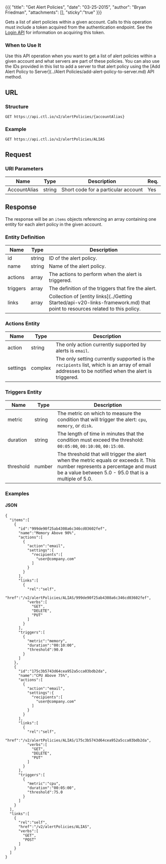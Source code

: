 {{{
  "title": "Get Alert Policies",
  "date": "03-25-2015",
  "author": "Bryan Friedman",
  "attachments": [],
  "sticky":"true"
}}}

Gets a list of alert policies within a given account. Calls to this operation must include a token acquired from the authentication endpoint. See the [Login API](../Authentication/login.md) for information on acquiring this token.

### When to Use It

Use this API operation when you want to get a list of alert policies within a given account and what servers are part of these policies. You can also use the IDs provided in this list to add a server to that alert policy using the [Add Alert Policy to Server](../Alert Policies/add-alert-policy-to-server.md) API method.

## URL

### Structure

    GET https://api.ctl.io/v2/alertPolicies/{accountAlias}

### Example

    GET https://api.ctl.io/v2/alertPolicies/ALIAS

## Request

### URI Parameters

| Name | Type | Description | Req. |
| --- | --- | --- | --- |
| AccountAlias | string | Short code for a particular account | Yes |

## Response

The response will be an `items` objects referencing an array containing one entity for each alert policy in the given account.

### Entity Definition

| Name | Type | Description |
| --- | --- | --- |
| id | string | ID of the alert policy. |
| name | string | Name of the alert policy. |
| actions | array | The actions to perform when the alert is triggered. |
| triggers | array | The definition of the triggers that fire the alert. |
| links | array | Collection of [entity links](../Getting Started/api-v20-links-framework.md) that point to resources related to this policy. |

### Actions Entity

| Name | Type | Description |
| --- | --- | --- |
| action | string | The only action currently supported by alerts is `email`. |
| settings | complex | The only setting currently supported is the `recipients` list, which is an array of email addresses to be notified when the alert is triggered. |

### Triggers Entity

| Name | Type | Description |
| --- | --- | --- |
| metric | string | The metric on which to measure the condition that will trigger the alert: `cpu`, `memory`, or `disk`. |
| duration | string | The length of time in minutes that the condition must exceed the threshold: `00:05:00`, `00:10:00`, `00:15:00`. |
| threshold | number | The threshold that will trigger the alert when the metric equals or exceeds it. This number represents a percentage and must be a value between 5.0 - 95.0 that is a multiple of 5.0. |

### Examples

#### JSON

    {
      "items":[
        {
          "id":"999de90f25ab4308a6c346cd03602fef",
          "name":"Memory Above 90%",
          "actions":[
            {
              "action":"email",
              "settings":{
                "recipients":[
                  "user@company.com"
                ]
              }
            }
          ],
          "links":[
            {
              "rel":"self",
              "href":"/v2/alertPolicies/ALIAS/999de90f25ab4308a6c346cd03602fef",
              "verbs":[
                "GET",
                "DELETE",
                "PUT"
              ]
            }
          ],
          "triggers":[
            {
              "metric":"memory",
              "duration":"00:10:00",
              "threshold":90.0
            }
          ]
        },
        {
          "id":"175c3b5743d64cea952a5cca03bdb2da",
          "name":"CPU Above 75%",
          "actions":[
            {
              "action":"email",
              "settings":{
                "recipients":[
                  "user@company.com"
                ]
              }
            }
          ],
          "links":[
            {
              "rel":"self",
              "href":"/v2/alertPolicies/ALIAS/175c3b5743d64cea952a5cca03bdb2da",
              "verbs":[
                "GET",
                "DELETE",
                "PUT"
              ]
            }
          ],
          "triggers":[
            {
              "metric":"cpu",
              "duration":"00:05:00",
              "threshold":75.0
            }
          ]
        }
      ],
      "links":[
        {
          "rel":"self",
          "href":"/v2/alertPolicies/ALIAS",
          "verbs":[
            "GET",
            "POST"
          ]
        }
      ]
    }
